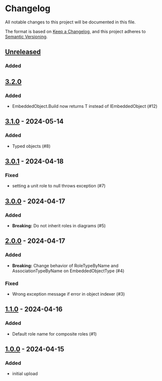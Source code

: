 # Changelog

All notable changes to this project will be documented in this file.

The format is based on [Keep a Changelog](https://keepachangelog.com/en/1.1.0/),
and this project adheres to [Semantic Versioning](https://semver.org/spec/v2.0.0.html).

## [Unreleased]

### Added

## [3.2.0]

### Added

- EmbeddedObject.Build<T> now returns T instead of IEmbeddedObject (#12)

## [3.1.0] - 2024-05-14

### Added

- Typed objects (#8)

## [3.0.1] - 2024-04-18

### Fixed

- setting a unit role to null throws exception (#7)

## [3.0.0] - 2024-04-17

### Added

- **Breaking:** Do not inherit roles in diagrams (#5)

## [2.0.0] - 2024-04-17

### Added

- **Breaking:** Change behavior of RoleTypeByName and AssociationTypeByName on EmbeddedObjectType (#4)

### Fixed

- Wrong exception message if error in object indexer (#3)

## [1.1.0] - 2024-04-16

### Added

- Default role name for composite roles (#1)

## [1.0.0] - 2024-04-15

### Added

- initial upload

[unreleased]: https://github.com/allors/embedded/compare/3.2.0...HEAD
[3.2.0]: https://github.com/allors/embedded/compare/3.1.0...3.2.0
[3.1.0]: https://github.com/allors/embedded/compare/3.0.1...3.1.0
[3.0.1]: https://github.com/allors/embedded/compare/3.0.0...3.0.1
[3.0.0]: https://github.com/allors/embedded/compare/2.0.0...3.0.0
[2.0.0]: https://github.com/allors/embedded/compare/1.1.0...2.0.0
[1.1.0]: https://github.com/allors/embedded/compare/1.0.0...1.1.0
[1.0.0]: https://github.com/allors/embedded/releases/tag/1.0.0
